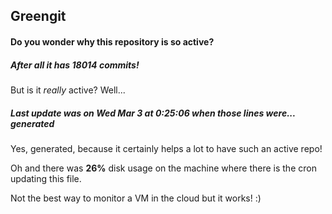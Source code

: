 ## Greengit

#### Do you wonder why this repository is so active?

##### After all it has 18014 commits!

But is it *really* active? Well...

##### Last update was on Wed Mar 3 at 0:25:06 when those lines were... generated

Yes, generated, because it certainly helps a lot to have such an active repo!

Oh and there was **26%** disk usage on the machine
where there is the cron updating this file.

Not the best way to monitor a VM in the cloud but it works! :)
